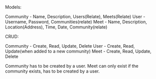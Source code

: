 Models:

Community - Name, Description, Users(Relate), Meets(Relate)
User - Username, Password, Communities(relate)
Meet - Name, Description, Location(Address), Time, Date, Community(relate)

CRUD:

Community - Create, Read, Update, Delete
User - Create, Read, Update(when added to a new community)
Meet - Create, Read, Update, Delete

Community has to be created by a user.
Meet can only exist if the community exists, has to be created by a user.

